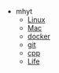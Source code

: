 <!-- docs/_sidebar.md-->
* mhyt
    * [Linux](Linux/)
    * [Mac](mac/)
    * [docker](docker/)
    * [git ](Git/)
    * [cpp ](cpp/)
    * [Life](think_life/)
